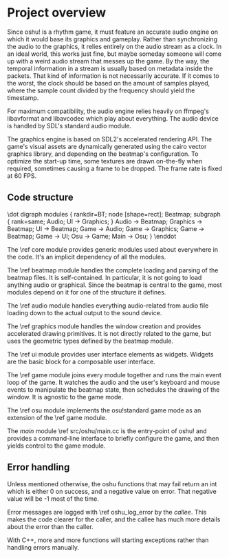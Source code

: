 Project overview
================

Since oshu! is a rhythm game, it must feature an accurate audio engine on which
it would base its graphics and gameplay. Rather than synchronizing the audio to
the graphics, it relies entirely on the audio stream as a clock. In an ideal
world, this works just fine, but maybe someday someone will come up with a
weird audio stream that messes up the game. By the way, the temporal
information in a stream is usually based on metadata inside the packets. That
kind of information is not necessarily accurate. If it comes to the worst, the
clock should be based on the amount of samples played, where the sample count
divided by the frequency should yield the timestamp.

For maximum compatibility, the audio engine relies heavily on ffmpeg's
libavformat and libavcodec which play about everything. The audio device is
handled by SDL's standard audio module.

The graphics engine is based on SDL2's accelerated rendering API. The game's
visual assets are dynamically generated using the cairo vector graphics
library, and depending on the beatmap's configuration. To optimize the start-up
time, some textures are drawn on-the-fly when required, sometimes causing a
frame to be dropped. The frame rate is fixed at 60 FPS.


Code structure
--------------

\dot
digraph modules {
	rankdir=BT;
	node [shape=rect];
	Beatmap;
	subgraph {
		rank=same;
		Audio;
		UI -> Graphics;
	}
	Audio -> Beatmap;
	Graphics -> Beatmap;
	UI -> Beatmap;
	Game -> Audio;
	Game -> Graphics;
	Game -> Beatmap;
	Game -> UI;
	Osu -> Game;
	Main -> Osu;
}
\enddot

The \ref core module provides generic modules used about everywhere in the
code. It's an implicit dependency of all the modules.

The \ref beatmap module handles the complete loading and parsing of the beatmap
files. It is self-contained. In particular, it is not going to load anything
audio or graphical. Since the beatmap is central to the game, most modules
depend on it for one of the structure it defines.

The \ref audio module handles everything audio-related from audio file loading
down to the actual output to the sound device.

The \ref graphics module handles the window creation and provides accelerated
drawing primitives. It is not directly related to the game, but uses the
geometric types defined by the beatmap module.

The \ref ui module provides user interface elements as widgets. Widgets are the
basic block for a composable user interface.

The \ref game module joins every module together and runs the main event loop
of the game. It watches the audio and the user's keyboard and mouse events to
manipulate the beatmap state, then schedules the drawing of the window. It is
agnostic to the game mode.

The \ref osu module implements the osu!standard game mode as an extension of
the \ref game module.

The *main* module \ref src/oshu/main.cc is the entry-point of oshu! and provides a
command-line interface to briefly configure the game, and then yields control
to the game module.


Error handling
--------------

Unless mentioned otherwise, the oshu functions that may fail return an int
which is either 0 on success, and a negative value on error. That negative
value will be -1 most of the time.

Error messages are logged with \ref oshu_log_error by the *callee*. This makes
the code clearer for the caller, and the callee has much more details about the
error than the caller.

With C++, more and more functions will starting exceptions rather than handling
errors manually.
